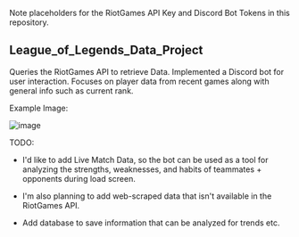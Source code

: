 Note placeholders for the RiotGames API Key and Discord Bot Tokens in this repository.

## League_of_Legends_Data_Project
Queries the RiotGames API to retrieve Data. Implemented a Discord bot for user interaction.
Focuses on player data from recent games along with general info such as current rank.

Example Image:

![image](https://user-images.githubusercontent.com/97141856/232135657-783ba2c0-54af-4e75-8623-99dbd45f3141.png)


TODO:

- I'd like to add Live Match Data, so the bot can be used as a tool for analyzing the strengths, weaknesses, and habits of teammates + opponents during load screen.

- I'm also planning to add web-scraped data that isn't available in the RiotGames API.

- Add database to save information that can be analyzed for trends etc.
